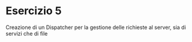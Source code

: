# Esercizio 5
Creazione di un Dispatcher per la gestione delle richieste al server, sia di servizi che di file